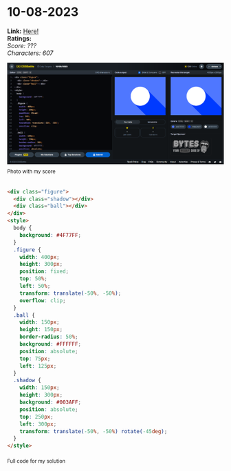 # 10-08-2023

**Link:** [Here!](https://cssbattle.dev/play/Y9ClsHseHODladcRg8HD)
<br>
**Ratings:**
<br>
*Score: ???*
<br>
*Characters: 607*

![10-08-2023](/daily-targets/08-2023/10-08-2023/10-08-2023-solution.png)
<sub>Photo with my score</sub>
<br>
<br>

```html
<div class="figure">
  <div class="shadow"></div>
  <div class="ball"></div>
</div>
<style>
  body {
    background: #4F77FF;
  }
  .figure {
    width: 400px;
    height: 300px;
    position: fixed;
    top: 50%;
    left: 50%;
    transform: translate(-50%, -50%);
    overflow: clip;
  }
  .ball {
    width: 150px;
    height: 150px;
    border-radius: 50%;
    background: #FFFFFF;
    position: absolute;
    top: 75px;
    left: 125px;
  }
  .shadow {
    width: 150px;
    height: 300px;
    background: #003AFF;
    position: absolute;
    top: 250px;
    left: 300px;
    transform: translate(-50%, -50%) rotate(-45deg);
  }
</style>
```
<sub>Full code for my solution</sub>
